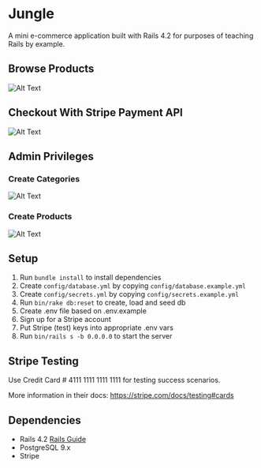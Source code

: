 # Jungle

A mini e-commerce application built with Rails 4.2 for purposes of teaching Rails by example.

## Browse Products

![Alt Text](https://j.gifs.com/ROrrMw.gif)

## Checkout With Stripe Payment API

![Alt Text](https://j.gifs.com/9177DY.gif)

## Admin Privileges

### Create Categories

![Alt Text](https://j.gifs.com/717798.gif)

### Create Products

![Alt Text](https://j.gifs.com/q7XXQD.gif)

## Setup

1. Run `bundle install` to install dependencies
2. Create `config/database.yml` by copying `config/database.example.yml`
3. Create `config/secrets.yml` by copying `config/secrets.example.yml`
4. Run `bin/rake db:reset` to create, load and seed db
5. Create .env file based on .env.example
6. Sign up for a Stripe account
7. Put Stripe (test) keys into appropriate .env vars
8. Run `bin/rails s -b 0.0.0.0` to start the server

## Stripe Testing

Use Credit Card # 4111 1111 1111 1111 for testing success scenarios.

More information in their docs: <https://stripe.com/docs/testing#cards>

## Dependencies

- Rails 4.2 [Rails Guide](http://guides.rubyonrails.org/v4.2/)
- PostgreSQL 9.x
- Stripe
